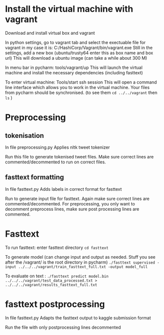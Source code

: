 # Install the virtual machine with vagrant

Download and install virtual box and vagrant

In python settings, go to vagrant tab and select the exectuable file for vagrant
in my case it is: C:/HashiCorp/Vagrant/bin/vagrant.exe
Still in the settings, add a new box (ubuntu/trusty64 enter this as box name and box url)
This will download a ubuntu image (can take a while about 300 M)

In menu bar in pycharm: tools/vagrant/up
This will launch the virtual machine and install the necessary dependencies (including fasttext)

To enter virtual machine:
Tools/start ssh session
This will open a command line interface which allows you to work in the virtual machine.
Your files from pycharm should be synchronised.
(to see them `cd ../../vagrant` then `ls` )

# Preprocessing

## tokenisation
In file preprocessing.py
Applies nltk tweet tokenizer

Run this file to generate tokenised tweet files. Make sure correct lines are commented/decommented to run on correct files.

## fasttext formatting
In file fasttext.py
Adds labels in correct format for fasttext

Run to generate input file for fasttext. Again make sure correct lines are commented/decommented. For preprocessing, you only want to decomment preprocess lines, make sure post processing lines are commented.

# Fasttext 
To run fasttext: enter fasttext directory
`cd fasttext`

To generate model (can change input and output as needed. Stuff you see after the /vagrant/ is the root directory in pycharm)
`./fasttext supervised -input ../../../vagrant/train_fasttext_full.txt -output model_full`

To evaluate on text :
`./fasttext predict model.bin ../../../vagrant/test_data_processed.txt > ../../../vagrant/results_fasttext_full.txt`

# fasttext postprocessing

In file fasttext.py
Adapts the fasttext output to kaggle submission format

Run the file with only postprocessing lines decommented